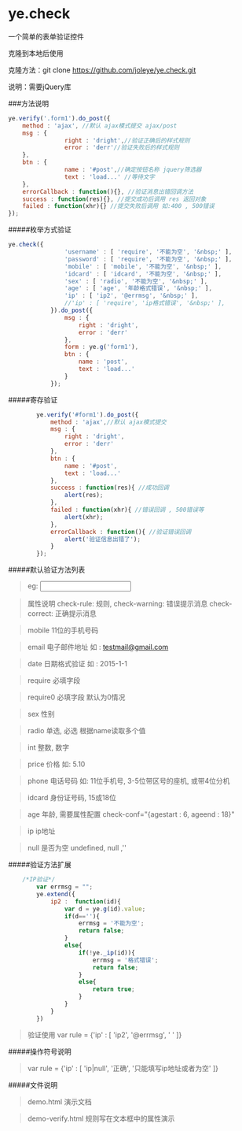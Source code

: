 ye.check
========

一个简单的表单验证控件

克隆到本地后使用


克隆方法：git clone https://github.com/joleye/ye.check.git


说明：需要jQuery库

###方法说明

```js
ye.verify('.form1').do_post({
	method : 'ajax', //默认 ajax模式提交 ajax/post
	msg : {
				right : 'dright',//验证正确后的样式规则
				error : 'derr'//验证失败后的样式规则
	},
	btn : {
				name : '#post',//确定按钮名称 jquery筛选器
				text : 'load...' //等待文字
	},
	errorCallback : function(){}, //验证消息出错回调方法
	success : function(res){}, //提交成功后调用 res 返回对象
	failed : function(xhr){} //提交失败后调用 如:400 , 500错误
});
```

#####枚举方式验证
```js
ye.check({
				'username' : [ 'require', '不能为空', '&nbsp;' ],
				'password' : [ 'require', '不能为空', '&nbsp;' ],
				'mobile' : [ 'mobile', '不能为空', '&nbsp;' ],
				'idcard' : [ 'idcard', '不能为空', '&nbsp;' ],
				'sex' : [ 'radio', '不能为空', '&nbsp;' ],
				'age' : [ 'age', '年龄格式错误', '&nbsp;' ],
				'ip' : [ 'ip2', '@errmsg', '&nbsp;' ],
				//'ip' : [ 'require', 'ip格式错误', '&nbsp;' ],
			}).do_post({
				msg : {
					right : 'dright',
					error : 'derr'
				},
				form : ye.g('form1'),
				btn : {
					name : 'post',
					text : 'load...'
				}
			});
```

#####寄存验证
```js
		ye.verify('#form1').do_post({
			method : 'ajax',//默认 ajax模式提交
			msg : {
				right : 'dright',
				error : 'derr'
			},
			btn : {
				name : '#post',
				text : 'load...'
			},
			success : function(res){ //成功回调
				alert(res);
			},
			failed : function(xhr){ //错误回调 , 500错误等
				alert(xhr);
			},
			errorCallback : function(){ //验证错误回调
				alert('验证信息出错了');
			}
		});
```

#####默认验证方法列表
>eg: <input type="text" name="idcard" check-rule="idcard" check-warning="错误" check-correct="正确" />

>属性说明  check-rule:  规则, check-warning: 错误提示消息 check-correct: 正确提示消息

>mobile 11位的手机号码

>email 电子邮件地址 如 : testmail@gmail.com

>date 日期格式验证 如 : 2015-1-1

>require 必填字段

>require0 必填字段 默认为0情况

>sex 性别

>radio 单选, 必选 根据name读取多个值

>int 整数, 数字

>price 价格 如: 5.10

>phone 电话号码 如: 11位手机号, 3-5位带区号的座机, 或带4位分机

>idcard 身份证号码, 15或18位

>age 年龄, 需要属性配置 check-conf="{agestart : 6, ageend : 18}"

>ip ip地址

>null 是否为空 undefined, null ,''

#####验证方法扩展
```js
	/*IP验证*/
		var errmsg = "";
		ye.extend({
			ip2 :  function(id){
				var d = ye.g(id).value;
				if(d==''){
					errmsg = '不能为空';
					return false;
				}
				else{
					if(!ye._ip(id)){
						errmsg = '格式错误';
						return false;
					}
					else{
						return true;
					}
				}			
			}
		})
```

>验证使用
>var rule = {'ip' : [ 'ip2', '@errmsg', '&nbsp;' ]}

#####操作符号说明
>var rule = {'ip' : [ 'ip|null', '正确', '只能填写ip地址或者为空' ]}


#####文件说明
>demo.html 演示文档

>demo-verify.html 规则写在文本框中的属性演示 

